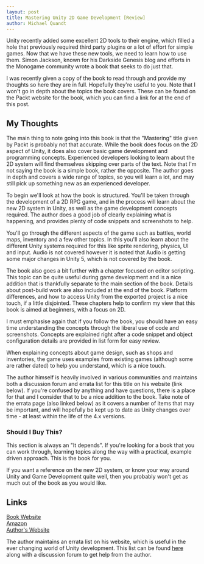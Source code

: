 ```yaml
---
layout: post
title: Mastering Unity 2D Game Development [Review]
author: Michael Quandt
---
```

Unity recently added some excellent 2D tools to their engine, which filled a hole that previously required third party plugins or a lot of effort for simple games. Now that we have these new tools, we need to learn how to use them. Simon Jackson, known for his Darkside Genesis blog and efforts in the Monogame community wrote a book that seeks to do just that.

I was recently given a copy of the book to read through and provide my thoughts so here they are in full. Hopefully they're useful to you. Note that I won't go in depth about the topics the book covers. These can be found on the Packt website for the book, which you can find a link for at the end of this post.

## My Thoughts

The main thing to note going into this book is that the "Mastering" title given by Packt is probably not that accurate. While the book does focus on the 2D aspect of Unity, it does also cover basic game development and programming concepts. Experienced developers looking to learn about the 2D system will find themselves skipping over parts of the text. Note that I'm not saying the book is a simple book, rather the opposite. The author goes in depth and covers a wide range of topics, so you will learn a lot, and may still pick up something new as an experienced developer.

To begin we'll look at how the book is structured. You'll be taken through the development of a 2D RPG game, and in the process will learn about the new 2D system in Unity, as well as the game development concepts required. The author does a good job of clearly explaining what is happening, and provides plenty of code snippets and screenshots to help.

You'll go through the different aspects of the game such as battles, world maps, inventory and a few other topics. In this you'll also learn about the different Unity systems required for this like sprite rendering, physics, UI and input. Audio is not covered however it is noted that Audio is getting some major changes in Unity 5, which is not covered by the book.

The book also goes a bit further with a chapter focused on editor scripting. This topic can be quite useful during game development and is a nice addition that is thankfully separate to the main section of the book. Details about post-build work are also included at the end of the book. Platform differences, and how to access Unity from the exported project is a nice touch, if a little disjointed. These chapters help to confirm my view that this book is aimed at beginners, with a focus on 2D.

I must emphasise again that if you follow the book, you should have an easy time understanding the concepts through the liberal use of code and screenshots. Concepts are explained right after a code snippet and object configuration details are provided in list form for easy review.

When explaining concepts about game design, such as shops and inventories, the game uses examples from existing games (although some are rather dated) to help you understand, which is a nice touch.

The author himself is heavily involved in various communities and maintains both a discussion forum and errata list for this title on his website (link below). If you're confused by anything and have questions, there is a place for that and I consider that to be a nice addition to the book. Take note of the errata page (also linked below) as it covers a number of items that may be important, and will hopefully be kept up to date as Unity changes over time - at least within the life of the 4.x versions.

### Should I Buy This?

This section is always an "It depends". If you're looking for a book that you can work through, learning topics along the way with a practical, example driven approach. This is the book for you.

If you want a reference on the new 2D system, or know your way around Unity and Game Development quite well, then you probably won't get as much out of the book as you would like.

## Links

[Book Website](https://www.packtpub.com/game-development/mastering-unity-2d-game-development)  
[Amazon](http://www.amazon.com/Mastering-Unity-2D-Game-Development-ebook/dp/B00N2RWO7K)  
[Author's Website](http://darkgenesis.zenithmoon.com/portfolio/mastering-unity-2d-game-development/)

The author maintains an errata list on his website, which is useful in the ever changing world of Unity development. This list can be found [here](http://darkgenesis.zenithmoon.com/DarkGenesisForums/topic/errata-mastering-unity-2d-game-development/) along with a discussion forum to get help from the author.